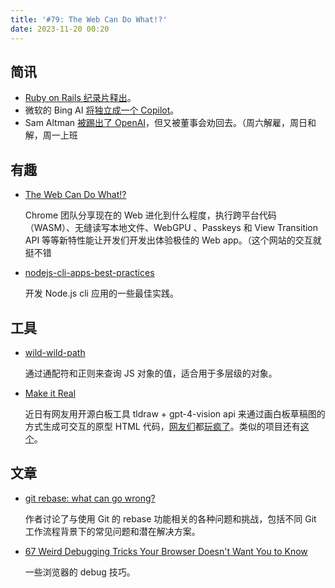 ```yaml
---
title: '#79: The Web Can Do What!?'
date: 2023-11-20 00:20
---
```




## 简讯

- [Ruby on Rails 纪录片释出](https://www.youtube.com/watch?v=HDKUEXBF3B4)。
- 微软的 Bing AI [将独立成一个 Copilot](https://copilot.microsoft.com/)。
- Sam Altman [被踢出了 OpenAI](https://openai.com/blog/openai-announces-leadership-transition)，但又被董事会劝回去。（周六解雇，周日和解，周一上班

## 有趣

- [The Web Can Do What!?](https://thewebshowcase.withgoogle.com/)
  
    Chrome 团队分享现在的 Web 进化到什么程度，执行跨平台代码（WASM）、无缝读写本地文件、WebGPU 、Passkeys 和 View Transition API 等等新特性能让开发们开发出体验极佳的 Web app。（这个网站的交互就挺不错
    
- [nodejs-cli-apps-best-practices](https://github.com/lirantal/nodejs-cli-apps-best-practices)
  
    开发 Node.js cli 应用的一些最佳实践。
    

## 工具

- [wild-wild-path](https://github.com/ehmicky/wild-wild-path)
  
    通过通配符和正则来查询 JS 对象的值，适合用于多层级的对象。
    
- [Make it Real](https://makereal.tldraw.com/)
  
    近日有网友用开源白板工具 tldraw + gpt-4-vision api 来通过画白板草稿图的方式生成可交互的原型 HTML 代码，[网友们](https://twitter.com/multikev/status/1724908185361011108)都[玩疯了](https://twitter.com/liuyuxxd/status/1725331464802447405)。类似的项目还有[这个](https://github.com/abi/screenshot-to-code)。
    

## 文章

- [git rebase: what can go wrong?](https://jvns.ca/blog/2023/11/06/rebasing-what-can-go-wrong-/)
  
    作者讨论了与使用 Git 的 rebase 功能相关的各种问题和挑战，包括不同 Git 工作流程背景下的常见问题和潜在解决方案。
    
- [67 Weird Debugging Tricks Your Browser Doesn't Want You to Know](https://alan.norbauer.com/articles/browser-debugging-tricks)
  
    一些浏览器的 debug 技巧。